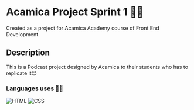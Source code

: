 # Acamica Project Sprint 1 👩‍💻
Created as a project for Acamica Academy course of Front End Development.

## Description
This is a Podcast project designed by Acamica to their students who has to replicate it😊

### Languages uses 👩‍💻

![HTML](https://i.imgur.com/CSYqKot.png) ![CSS](https://imgur.com/r8SEo0Z.png) 
